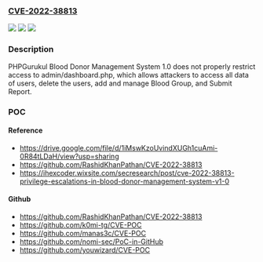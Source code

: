 ### [CVE-2022-38813](https://cve.mitre.org/cgi-bin/cvename.cgi?name=CVE-2022-38813)
![](https://img.shields.io/static/v1?label=Product&message=n%2Fa&color=blue)
![](https://img.shields.io/static/v1?label=Version&message=n%2Fa&color=blue)
![](https://img.shields.io/static/v1?label=Vulnerability&message=n%2Fa&color=brighgreen)

### Description

PHPGurukul Blood Donor Management System 1.0 does not properly restrict access to admin/dashboard.php, which allows attackers to access all data of users, delete the users, add and manage Blood Group, and Submit Report.

### POC

#### Reference
- https://drive.google.com/file/d/1iMswKzoUvindXUGh1cuAmi-0R84tLDaH/view?usp=sharing
- https://github.com/RashidKhanPathan/CVE-2022-38813
- https://ihexcoder.wixsite.com/secresearch/post/cve-2022-38813-privilege-escalations-in-blood-donor-management-system-v1-0

#### Github
- https://github.com/RashidKhanPathan/CVE-2022-38813
- https://github.com/k0mi-tg/CVE-POC
- https://github.com/manas3c/CVE-POC
- https://github.com/nomi-sec/PoC-in-GitHub
- https://github.com/youwizard/CVE-POC

